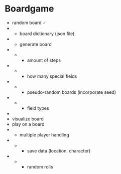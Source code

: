 # Boardgame
- random board 🗸
- - board dictionary (json file)
- - generate board
- - - amount of steps
- - - how many special fields
- - - pseudo-random boards (incorporate seed)
- - - field types
- 
- visualize board
- play on a board
- - multiple player handling
- - - save data (location, character)
- - - random rolls